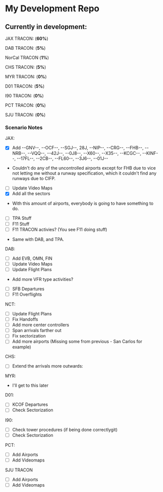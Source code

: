 # My Development Repo
## Currently in development:
JAX TRACON: (**60%**)

DAB TRACON: (**5%**)

NorCal TRACON (**1%**)

CHS TRACON: (**5%**)

MYR TRACON: (**0%**)

D01 TRACON: (**5%**)

I90 TRACON: (**0%**)

PCT TRACON: (**0%**)

SJU TRACON: (**0%**)

### Scenario Notes
JAX:
- [x] Add --GNV--, --OCF--, --SGJ--, 28J, --NIP--, --CRG--, --FHB--, --NRB--, --VQQ--, --42J--, --0J8--, --X60--, --X35--, --KCGC--, --KINF--, --17FL--, --2CB--, --FL60--, --3J6--, --01J--
 - Couldn't do any of the uncontrolled airports except for FHB due to vice not letting me without a runway specification, which it couldn't find any runways due to CIFP.
- [ ] Update Video Maps
- [x] Add all the sectors
 - With this amount of airports, everybody is going to have something to do.
- [ ] TPA Stuff
- [ ] F11 Stuff
- [ ] F11 TRACON activies? (You see F11 doing stuff)
 - Same with DAB, and TPA.

DAB:
 - [ ] Add EVB, OMN, FIN
 - [ ] Update Video Maps
 - [ ] Update Flight Plans
  - Add more VFR type activities?
 - [ ] SFB Departures
 - [ ] F11 Overflights

NCT:
- [ ] Update Flight Plans
- [ ] Fix Handoffs
- [ ] Add more center controllers
- [ ] Span arrivals farther out
- [ ] Fix sectorization
- [ ] Add more airports (Missing some from previous - San Carlos for example)

CHS:
- [ ] Extend the arrivals more outwards:

MYR:
- I'll get to this later

D01:
- [ ] KCOF Departures
- [ ] Check Sectorization

I90:
- [ ] Check tower procedures (if being done correctlygit)
- [ ] Check Sectorization

PCT:
- [ ] Add Airports
- [ ] Add Videomaps

SJU TRACON
- [ ] Add Airports
- [ ] Add Videomaps
